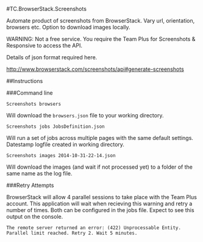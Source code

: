 #TC.BrowserStack.Screenshots

Automate product of screenshots from BrowserStack. Vary url, orientation, browsers etc. Option to download images locally.

WARNING: Not a free service. You require the Team Plus for Screenshots & Responsive to access the API.

Details of json format required here.

http://www.browserstack.com/screenshots/api#generate-screenshots

##Instructions

###Command line

```Screenshots browsers```

Will download the `browsers.json` file to your working directory.

```Screenshots jobs JobsDefinition.json```

Will run a set of jobs across multiple pages with the same default settings. Datestamp logfile created in working directory.

```Screenshots images 2014-10-31-22-14.json```

Will download the images (and wait if not processed yet) to a folder of the same name as the log file.

###Retry Attempts

BrowserStack will allow 4 parallel sessions to take place with the Team Plus account. This application will wait when recieving this warning and retry a number of times. Both can be configured in the jobs file. Expect to see this output on the console.

```
The remote server returned an error: (422) Unprocessable Entity.
Parallel limit reached. Retry 2. Wait 5 minutes.
```
